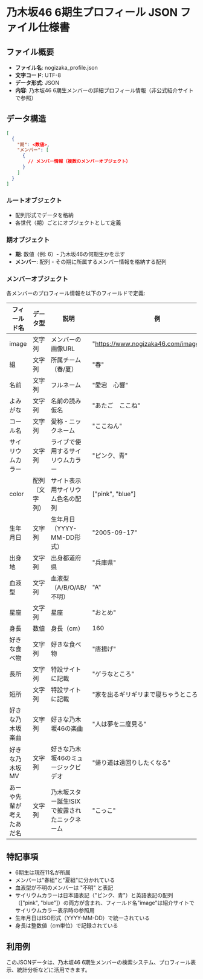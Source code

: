 # 乃木坂46 6期生プロフィール JSON ファイル仕様書

## ファイル概要

- **ファイル名**: nogizaka_profile.json
- **文字コード**: UTF-8
- **データ形式**: JSON
- **内容**: 乃木坂46 6期生メンバーの詳細プロフィール情報（非公式紹介サイトで参照）

## データ構造

```json
[
  {
    "期": <数値>,
    "メンバー": [
      {
        // メンバー情報（複数のメンバーオブジェクト）
      }
    ]
  }
]
```

### ルートオブジェクト
- 配列形式でデータを格納
- 各世代（期）ごとにオブジェクトとして定義

### 期オブジェクト
- **期**: 数値（例: 6）- 乃木坂46の何期生かを示す
- **メンバー**: 配列 - その期に所属するメンバー情報を格納する配列

### メンバーオブジェクト
各メンバーのプロフィール情報を以下のフィールドで定義:

| フィールド名 | データ型 | 説明 | 例 |
|------------|---------|------|-----|
| image | 文字列 | メンバーの画像URL | "https://www.nogizaka46.com/images/46/..." |
| 組 | 文字列 | 所属チーム（春/夏） | "春" |
| 名前 | 文字列 | フルネーム | "愛宕　心響" |
| よみがな | 文字列 | 名前の読み仮名 | "あたご　ここね" |
| コール名 | 文字列 | 愛称・ニックネーム | "ここねん" |
| サイリウムカラー | 文字列 | ライブで使用するサイリウムカラー | "ピンク、青" |
| color | 配列（文字列） | サイト表示用サイリウム色名の配列 | ["pink", "blue"] |
| 生年月日 | 文字列 | 生年月日（YYYY-MM-DD形式） | "2005-09-17" |
| 出身地 | 文字列 | 出身都道府県 | "兵庫県" |
| 血液型 | 文字列 | 血液型（A/B/O/AB/不明） | "A" |
| 星座 | 文字列 | 星座 | "おとめ" |
| 身長 | 数値 | 身長（cm） | 160 |
| 好きな食べ物 | 文字列 | 好きな食べ物 | "唐揚げ" |
| 長所 | 文字列 | 特設サイトに記載 | "ゲラなところ" |
| 短所 | 文字列 | 特設サイトに記載 | "家を出るギリギリまで寝ちゃうところ" |
| 好きな乃木坂楽曲 | 文字列 | 好きな乃木坂46の楽曲 | "人は夢を二度見る" |
| 好きな乃木坂MV | 文字列 | 好きな乃木坂46のミュージックビデオ | "帰り道は遠回りしたくなる" |
| あーや先輩が考えたあだ名 | 文字列 | 乃木坂スター誕生!SIXで披露されたニックネーム | "こっこ" |

## 特記事項

- 6期生は現在11名が所属
- メンバーは"春組"と"夏組"に分かれている
- 血液型が不明のメンバーは "不明" と表記
- サイリウムカラーは日本語表記（"ピンク、青"）と英語表記の配列（["pink", "blue"]）の両方が含まれ、フィールド名"image"は紹介サイトでサイリウムカラー表示時の参照用
- 生年月日はISO形式（YYYY-MM-DD）で統一されている
- 身長は整数値（cm単位）で記録されている

## 利用例

このJSONデータは、乃木坂46 6期生メンバーの検索システム、プロフィール表示、統計分析などに活用できます。